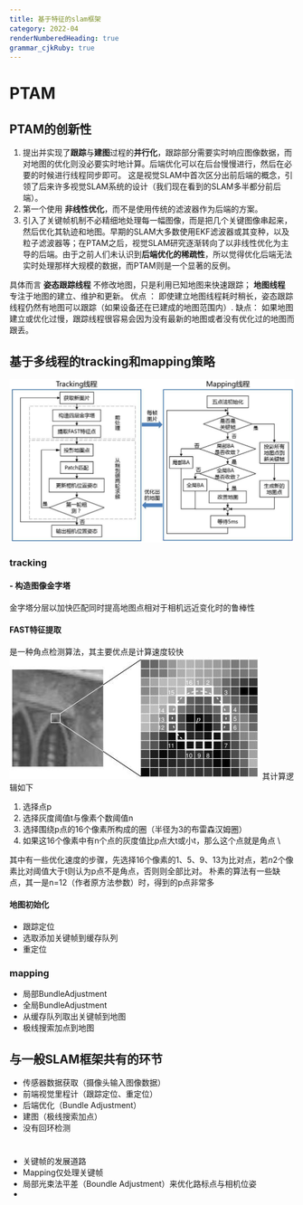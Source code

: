 ```yaml
---
title: 基于特征的slam框架
category: 2022-04
renderNumberedHeading: true
grammar_cjkRuby: true
---
```


# PTAM
## PTAM的创新性
1. 提出并实现了**跟踪**与**建图**过程的**并行化**，跟踪部分需要实时响应图像数据，而对地图的优化则没必要实时地计算。后端优化可以在后台慢慢进行，然后在必要的时候进行线程同步即可。 这是视觉SLAM中首次区分出前后端的概念，引领了后来许多视觉SLAM系统的设计（我们现在看到的SLAM多半都分前后端）。
2. 第一个使用 **非线性优化**，而不是使用传统的滤波器作为后端的方案。
3. 引入了关键帧机制不必精细地处理每一幅图像，而是把几个关键图像串起来，然后优化其轨迹和地图。早期的SLAM大多数使用EKF滤波器或其变种，以及粒子滤波器等；在PTAM之后，视觉SLAM研究逐渐转向了以非线性优化为主导的后端。由于之前人们未认识到**后端优化的稀疏性**，所以觉得优化后端无法实时处理那样大规模的数据，而PTAM则是一个显著的反例。

具体而言
**姿态跟踪线程** 不修改地图，只是利用已知地图来快速跟踪；
**地图线程** 专注于地图的建立、维护和更新。
优点 ： 即使建立地图线程耗时稍长，姿态跟踪线程仍然有地图可以跟踪（如果设备还在已建成的地图范围内）.
缺点： 如果地图建立或优化过慢，跟踪线程很容易会因为没有最新的地图或者没有优化过的地图而跟丢。
## 基于多线程的tracking和mapping策略




![enter description here](./images/1649656320827.png)
### tracking
#### - 构造图像金字塔
  金字塔分层以加快匹配同时提高地图点相对于相机远近变化时的鲁棒性
####  FAST特征提取

是一种角点检测算法，其主要优点是计算速度较快
![enter description here](./images/1649663013761.png)
其计算逻辑如下
1. 选择点p
2. 选择灰度阈值t与像素个数阈值n
3. 选择围绕p点的16个像素所构成的圈（半径为3的布雷森汉姆圈）
4. 如果这16个像素中有n个点的灰度值比p点大t或小t，那么这个点就是角点 \

其中有一些优化速度的步骤，先选择16个像素的1、5、9、13为比对点，若$n2$个像素比对阈值大于t则认为p点不是角点，否则则全部比对。
朴素的算法有一些缺点，其一是n=12（作者原方法参数）时，得到的p点非常多
#### 地图初始化
- 跟踪定位
- 选取添加关键帧到缓存队列
- 重定位
### mapping
- 局部BundleAdjustment
- 全局BundleAdjustment
- 从缓存队列取出关键帧到地图
- 极线搜索加点到地图

## 与一般SLAM框架共有的环节
- 传感器数据获取（摄像头输入图像数据）
- 前端视觉里程计（跟踪定位、重定位）
- 后端优化（Bundle Adjustment）
- 建图（极线搜索加点）
- 没有回环检测

# 
- 关键帧的发展道路
- Mapping仅处理关键帧
- 局部光束法平差（Boundle Adjustment）来优化路标点与相机位姿
- 
